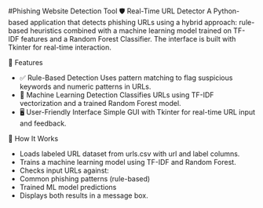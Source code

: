 #Phishing Website Detection Tool
🛡️ Real-Time URL Detector
A Python-based application that detects phishing URLs using a hybrid approach: rule-based heuristics combined with a machine learning model trained on TF-IDF features and a Random Forest Classifier. The interface is built with Tkinter for real-time interaction.

🚀 Features
- ✅ Rule-Based Detection
Uses pattern matching to flag suspicious keywords and numeric patterns in URLs.
- 🤖 Machine Learning Detection
Classifies URLs using TF-IDF vectorization and a trained Random Forest model.
- 🖥️ User-Friendly Interface
Simple GUI with Tkinter for real-time URL input and feedback.

🧠 How It Works
- Loads labeled URL dataset from urls.csv with url and label columns.
- Trains a machine learning model using TF-IDF and Random Forest.
- Checks input URLs against:
- Common phishing patterns (rule-based)
- Trained ML model predictions
- Displays both results in a message box.



